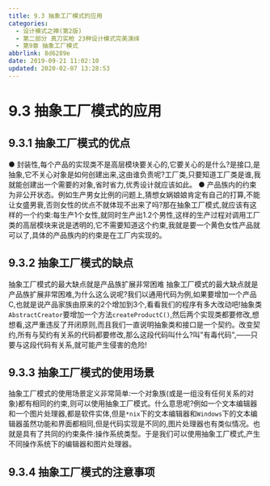 ```yaml
---
title: 9.3 抽象工厂模式的应用
categories: 
  - 设计模式之禅(第2版)
  - 第二部分 真刀实枪 23种设计模式完美演绎
  - 第9章 抽象工厂模式
abbrlink: 8d6289e
date: 2019-09-21 11:02:10
updated: 2020-02-07 13:28:53
---
```

# 9.3 抽象工厂模式的应用 #
## 9.3.1 抽象工厂模式的优点 ##
● 封装性,每个产品的实现类不是高层模块要关心的,它要关心的是什么?是接口,是抽象,它不关心对象是如何创建出来,这由谁负责呢?工厂类,只要知道工厂类是谁,我就能创建出一个需要的对象,省时省力,优秀设计就应该如此。
● 产品族内的约束为非公开状态。例如生产男女比例的问题上,猜想女娲娘娘肯定有自己的打算,不能让女盛男衰,否则女性的优点不就体现不出来了吗?那在抽象工厂模式,就应该有这样的一个约束:每生产1个女性,就同时生产出1.2个男性,这样的生产过程对调用工厂类的高层模块来说是透明的,它不需要知道这个约束,我就是要一个黄色女性产品就可以了,具体的产品族内的约束是在工厂内实现的。
## 9.3.2 抽象工厂模式的缺点 ##
抽象工厂模式的最大缺点就是产品族扩展非常困难
抽象工厂模式的最大缺点就是产品族扩展非常困难,为什么这么说呢?我们以通用代码为例,如果要增加一个产品C,也就是说产品家族由原来的2个增加到3个,看看我们的程序有多大改动吧!抽象类`AbstractCreator`要增加一个方法`createProductC()`,然后两个实现类都要修改,想想看,这严重违反了开闭原则,而且我们一直说明抽象类和接口是一个契约。改变契约,所有与契约有关系的代码都要修改,那么这段代码叫什么?叫"有毒代码",——只要与这段代码有关系,就可能产生侵害的危险!
## 9.3.3 抽象工厂模式的使用场景 ##
抽象工厂模式的使用场景定义非常简单:一个对象族(或是一组没有任何关系的对象)都有相同的约束,则可以使用抽象工厂模式。什么意思呢?例如一个文本编辑器和一个图片处理器,都是软件实体,但是`*nix`下的文本编辑器和`Windows`下的文本编辑器虽然功能和界面都相同,但是代码实现是不同的,图片处理器也有类似情况。也就是具有了共同的约束条件:操作系统类型。于是我们可以使用抽象工厂模式,产生不同操作系统下的编辑器和图片处理器。
## 9.3.4 抽象工厂模式的注意事项 ##


